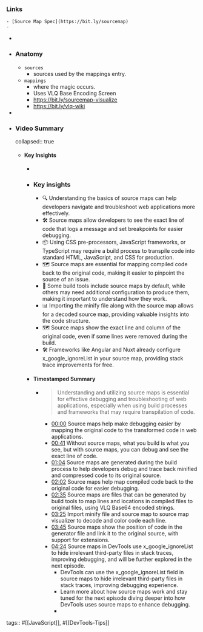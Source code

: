 ### Links
	- [Source Map Spec](https://bit.ly/sourcemap)
	-
-
- ### Anatomy
	- `sources`
		- sources used by the mappings entry.
	- `mappings`
		- where the magic occurs.
		- Uses VLQ Base Encoding Screen
		- https://bit.ly/sourcemap-visualize
		- https://bit.ly/vlq-wiki
-
- ### Video Summary
  collapsed:: true
	- #### Key Insights
		-
		- ### Key insights
			- 🔍 Understanding the basics of source maps can help developers navigate and troubleshoot web applications more effectively.
			- 🛠️ Source maps allow developers to see the exact line of code that logs a message and set breakpoints for easier debugging.
			- 📦 Using CSS pre-processors, JavaScript frameworks, or TypeScript may require a build process to transpile code into standard HTML, JavaScript, and CSS for production.
			- 🗺️ Source maps are essential for mapping compiled code back to the original code, making it easier to pinpoint the source of an issue.
			- 🧩 Some build tools include source maps by default, while others may need additional configuration to produce them, making it important to understand how they work.
			- 📊 Importing the minify file along with the source map allows for a decoded source map, providing valuable insights into the code structure.
			- 🗺️ Source maps show the exact line and column of the original code, even if some lines were removed during the build.
			- 🛠️ Frameworks like Angular and Nuxt already configure x_google_ignoreList in your source map, providing stack trace improvements for free.
		- #### Timestamped Summary
			- > Understanding and utilizing source maps is essential for effective debugging and troubleshooting of web applications, especially when using build processes and frameworks that may require transpilation of code.
				- [00:00](https://www.youtube.com/watch?v=FIYkjjFYvoI&t=0) Source maps help make debugging easier by mapping the original code to the transformed code in web applications.
				- [00:41](https://www.youtube.com/watch?v=FIYkjjFYvoI&t=42) Without source maps, what you build is what you see, but with source maps, you can debug and see the exact line of code.
				- [01:04](https://www.youtube.com/watch?v=FIYkjjFYvoI&t=64) Source maps are generated during the build process to help developers debug and trace back minified and compressed code to its original source.
				- [02:02](https://www.youtube.com/watch?v=FIYkjjFYvoI&t=123) Source maps help map compiled code back to the original code for easier debugging.
				- [02:35](https://www.youtube.com/watch?v=FIYkjjFYvoI&t=155) Source maps are files that can be generated by build tools to map lines and locations in compiled files to original files, using VLQ Base64 encoded strings.
				- [03:25](https://www.youtube.com/watch?v=FIYkjjFYvoI&t=206) Import minify file and source map to source map visualizer to decode and color code each line.
				- [03:45](https://www.youtube.com/watch?v=FIYkjjFYvoI&t=226) Source maps show the position of code in the generator file and link it to the original source, with support for extensions.
				- [04:24](https://www.youtube.com/watch?v=FIYkjjFYvoI&t=264) Source maps in DevTools use x_google_ignoreList to hide irrelevant third-party files in stack traces, improving debugging, and will be further explored in the next episode.
					- DevTools can use the x_google_ignoreList field in source maps to hide irrelevant third-party files in stack traces, improving debugging experience.
					- Learn more about how source maps work and stay tuned for the next episode diving deeper into how DevTools uses source maps to enhance debugging.
					-
tags:: #[[JavaScript]], #[[DevTools-Tips]]